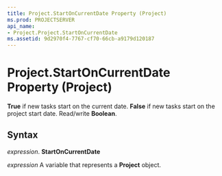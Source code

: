 ```yaml
---
title: Project.StartOnCurrentDate Property (Project)
ms.prod: PROJECTSERVER
api_name:
- Project.Project.StartOnCurrentDate
ms.assetid: 9d2970f4-7767-cf70-66cb-a9179d120187
---
```



# Project.StartOnCurrentDate Property (Project)

 **True** if new tasks start on the current date. **False** if new tasks start on the project start date. Read/write **Boolean**.


## Syntax

 _expression_. **StartOnCurrentDate**

 _expression_ A variable that represents a **Project** object.


